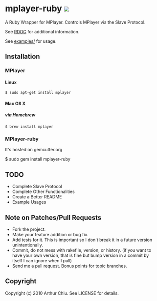 # mplayer-ruby [![](http://stillmaintained.com/user/project.png)](http://stillmaintained.com/user/project)

A Ruby Wrapper for MPlayer. Controls MPlayer via the Slave Protocol.

See [RDOC](http://mplayer-ruby.rubyforge.org/mplayer-ruby/index.html) for additional information.

See [examples/](http://github.com/achiu/mplayer-ruby/tree/master/examples/) for usage.


## Installation


### MPlayer

#### Linux

    $ sudo apt-get install mplayer
    
#### Mac OS X

##### via Homebrew

    $ brew install mplayer
    
### MPlayer-ruby

It's hosted on gemcutter.org

   $ sudo gem install mplayer-ruby



## TODO
* Complete Slave Protocol 
* Complete Other Functionalities 
* Create a Better README
* Example Usages

## Note on Patches/Pull Requests
 
* Fork the project.
* Make your feature addition or bug fix.
* Add tests for it. This is important so I don't break it in a
  future version unintentionally.
* Commit, do not mess with rakefile, version, or history.
  (if you want to have your own version, that is fine but bump version in a commit by itself I can ignore when I pull)
* Send me a pull request. Bonus points for topic branches.

## Copyright

Copyright (c) 2010 Arthur Chiu. See LICENSE for details.
